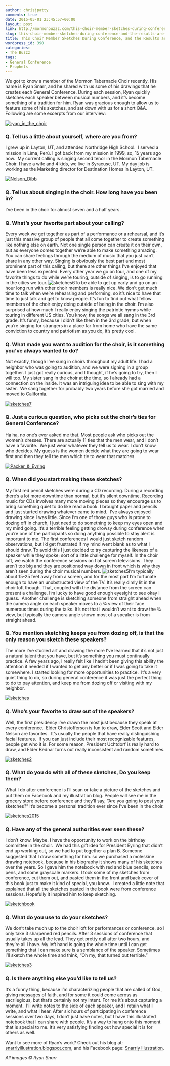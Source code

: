 ```yaml
---
author: chrisjpatty
comments: true
date: 2015-05-01 23:45:57+00:00
layout: post
link: http://mormonbuzzz.com/this-choir-member-sketches-during-conference-and-the-results-are-stunning/
slug: this-choir-member-sketches-during-conference-and-the-results-are-stunning
title: This Choir Member Sketches During Conference, and the Results are Stunning!
wordpress_id: 390
categories:
- The Buzzz
tags:
- General Conference
- Prophets
---
```


We got to know a member of the Mormon Tabernacle Choir recently. His name is Ryan Snarr, and he shared with us some of his drawings that he creates each General Conference. During each session, Ryan quickly sketches each speaker between musical numbers, and it’s become something of a tradition for him. Ryan was gracious enough to allow us to feature some of his sketches, and sat down with us for a short Q&A. Following are some excerpts from our interview:

[![ryan_in_the_choir](http://mormonbuzzz.com/wp-content/uploads/2015/05/ryan_in_the_choir.jpg)](http://mormonbuzzz.com/wp-content/uploads/2015/05/ryan_in_the_choir.jpg)


### **Q. Tell us a little about yourself, where are you from?**




I grew up in Layton, UT, and attended Northridge High School.  I served a mission in Lima, Perú. I got back from my mission in 1999, so, 15 years ago now.  My current calling is singing second tenor in the Mormon Tabernacle Choir. I have a wife and 4 kids, we live in Syracuse, UT. My day job is working as the Marketing director for Destination Homes in Layton, UT.

[![Nelson_Dibb](http://mormonbuzzz.com/wp-content/uploads/2015/05/Nelson_Dibb.jpg)](http://mormonbuzzz.com/wp-content/uploads/2015/05/Nelson_Dibb.jpg)


### **Q. Tell us about singing in the choir. How long have you been in?**




I’ve been in the choir for almost seven and a half years.


### **Q. What’s your favorite part about your calling?**




Every week we get together as part of a performance or a rehearsal, and it’s just this massive group of people that all come together to create something like nothing else on earth. Not one single person can create it on their own, but as everyone comes together we’re able to make something amazing. You can share feelings through the medium of music that you just can’t share in any other way.
Singing is obviously the best part and most prominent part of this calling, but there are other things I’ve enjoyed that have been less expected. Every other year we go on tour, and one of my favorite things to do while we’re touring, outside of singing, is to go running in the cities we tour. ![sketches6](http://mormonbuzzz.com/wp-content/uploads/2015/05/sketches6.jpg)To be able to get up early and go on an hour long run with other choir members is really nice. We don’t get much time to talk when we’re rehearsing and performing, so it’s nice to have that time to just talk and get to know people. It’s fun to find out what fellow members of the choir enjoy doing outside of being in the choir. I’m also surprised at how much I really enjoy singing the patriotic hymns while touring in different US cities. You know, the songs we all sang in the 3rd grade. It’s funny, because I didn’t like them in the 3rd grade, but when you’re singing for strangers in a place far from home who have the same conviction to country and patriotism as you do, it’s pretty cool.


### **Q. What made you want to audition for the choir, is it something you’ve always wanted to do?**




Not exactly, though I’ve sung in choirs throughout my adult life. I had a neighbor who was going to audition, and we were signing in a group together. I just got really curious, and I thought, if he’s going to try, then I will too. My sister sang in the choir at the time, so I already had a connection on the inside. It was an intriguing idea to be able to sing with my sister.  We sang together for probably two years before she got married and moved to California.

[![sketches7](http://mormonbuzzz.com/wp-content/uploads/2015/05/sketches7-1024x399.jpg)](http://mormonbuzzz.com/wp-content/uploads/2015/05/sketches7.jpg)


### **Q. Just a curious question, who picks out the choir’s ties for General Conference?**




Ha ha, no one’s ever asked me that. Most people ask who picks out the women’s dresses. There are actually 11 ties that the men wear, and I don’t have a favorite.  We just wear whatever they tell us to wear. I don’t know who decides. My guess is the women decide what they are going to wear first and then they tell the men which tie to wear that matches.

[![Packer_&_Eyring](http://mormonbuzzz.com/wp-content/uploads/2015/05/Packer__Eyring.jpg)](http://mormonbuzzz.com/wp-content/uploads/2015/05/Packer__Eyring.jpg)


### **Q. When did you start making these sketches?**




My first red pencil sketches were during a CD recording. During a recording there’s a lot more downtime than normal, but it’s silent downtime. Recording music for CDs involves many more moving pieces so they encourage us to bring something quiet to do like read a book. I brought paper and pencils and just started drawing whatever came to mind.  I’ve always enjoyed drawing since I was little. Since I’m one of those guys who is prone to dozing off in church, I just need to do something to keep my eyes open and my mind going. It’s a terrible feeling getting drowsy during conference when you’re one of the participants so doing anything possible to stay alert is important to me. The first conferences I would just sketch random observations, but I’d get frustrated if my mind went blank as to what I should draw. To avoid this I just decided to try capturing the likeness of a speaker while they spoke; sort of a little challenge for myself. In the choir loft, we watch the conference sessions on flat screen televisions. They aren’t too big and they are positioned way down in front which is why they aren’t seen during the choir musical numbers. ![sketches5](http://mormonbuzzz.com/wp-content/uploads/2015/05/sketches5.jpg)I’m typically about 15-25 feet away from a screen, and for the most part I’m fortunate enough to have an unobstructed view of the TV. It’s really dimly lit in the choir loft though. That, coupled with the distance from the screen can present a challenge. I’m lucky to have good enough eyesight to see okay I guess.  Another challenge is sketching someone from straight ahead when the camera angle on each speaker moves to a ¾ view of their face numerous times during the talks. It’s not that I wouldn’t want to draw the ¾ view, but typically the camera angle shown most of a speaker is from straight ahead.


### **Q. You mention sketching keeps you from dozing off, is that the only reason you sketch these speakers?**




The more I’ve studied art and drawing the more I’ve learned that it’s not just a natural talent that you have, but it’s something you must continually practice. A few years ago, I really felt like I hadn’t been giving this ability the attention it needed if I wanted to get any better or if I was going to take it somewhere. I started looking for more opportunities to practice.  It’s a very quiet thing to do, so during general conference it was just the perfect thing to do to pay attention, and keep me from dozing off or visiting with my neighbor.

[![sketches](http://mormonbuzzz.com/wp-content/uploads/2015/05/sketches.jpg)](http://mormonbuzzz.com/wp-content/uploads/2015/05/sketches.jpg)


### **Q. Who’s your favorite to draw out of the speakers?**




Well, the first presidency I’ve drawn the most just because they speak at every conference.  Elder Christofferson is fun to draw, Elder Scott and Elder Nelson are favorites.  It’s usually the people that have really distinguishing facial features.  If you can just include their most recognizable features, people get who it is. For some reason, President Uchtdorf is really hard to draw, and Elder Bednar turns out really inconsistent and random sometimes.

[![sketches2](http://mormonbuzzz.com/wp-content/uploads/2015/05/sketches2.jpg)](http://mormonbuzzz.com/wp-content/uploads/2015/05/sketches2.jpg)


### **Q. What do you do with all of these sketches, Do you keep them?**




What I do after conference is I’ll scan or take a picture of the sketches and put them on Facebook and my illustration blog. People will see me in the grocery store before conference and they’ll say, “Are you going to post your sketches?” It’s become a personal tradition ever since I’ve been in the choir.

[![sketches2015](http://mormonbuzzz.com/wp-content/uploads/2015/05/sketches2015.jpg)](http://mormonbuzzz.com/wp-content/uploads/2015/05/sketches2015.jpg)


### **Q. Have any of the general authorities ever seen these?**




I don’t know. Maybe. I have the opportunity to work on the birthday committee in the choir.  We had this gift idea for President Eyring that didn’t end up working out, so we had to put together a plan B. Someone suggested that I draw something for him. so we purchased a moleskine drawing notebook, because in his biography it shows many of his sketches over the years. So I gave him the notebook with red and blue pencils, some pens, and some grayscale markers. I took some of my sketches from conference, cut them out, and pasted them in the front and back cover of this book just to make it kind of special, you know.  I created a little note that explained that all the sketches pasted in the book were from conference sessions. Hopefully it inspired him to keep sketching.

[![sketchbook](http://mormonbuzzz.com/wp-content/uploads/2015/05/sketchbook.jpg)](http://mormonbuzzz.com/wp-content/uploads/2015/05/sketchbook.jpg)


### **Q. What do you use to do your sketches?**




We don’t take much up to the choir loft for performances or conference, so I only take 3 sharpened red pencils. After 3 sessions of conference that usually takes up all the lead. They get pretty dull after two hours, and they’re all I have. My left hand is going the whole time until I can get something that I can make sure is a semblance of the speaker. Sometimes I’ll sketch the whole time and think, “Oh my, that turned out terrible.”

[![sketches3](http://mormonbuzzz.com/wp-content/uploads/2015/05/sketches3.jpg)](http://mormonbuzzz.com/wp-content/uploads/2015/05/sketches3.jpg)


### **Q. Is there anything else you’d like to tell us?**




It’s a funny thing, because I’m characterizing people that are called of God, giving messages of faith, and for some it could come across as sacrilegious, but that’s certainly not my intent. For me it’s about capturing a moment.  I’ll write notes to the side of each speaker, and I retain what I write, and what I hear. After six hours of participating in conference sessions over two days, I don’t just have notes, but I have this illustrated notebook that I can share with people. It’s a way to hang onto this moment that is special to me. It’s very satisfying finding out how special it is for others as well.

Want to see more of Ryan’s work? Check out his blog at: [snarrlyillustration.blogspot.com](http://www.snarrlyillustration.blogspot.com), and his Facebook page: [Snarrly Illustration](https://www.facebook.com/snarrlyillustration).

_All images © Ryan Snarr_
